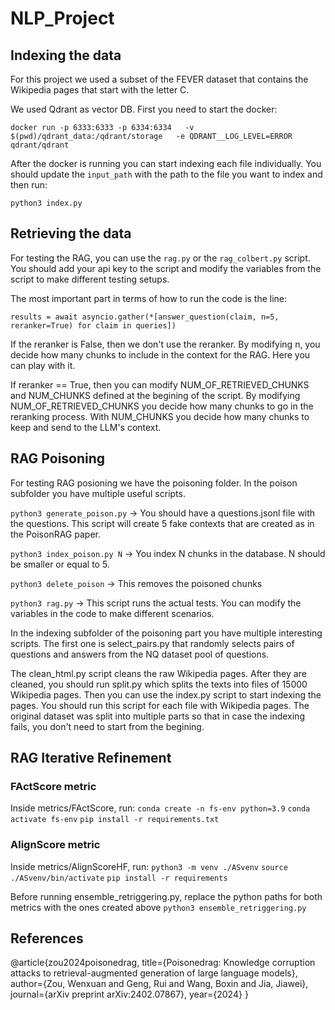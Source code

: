 # NLP_Project

## Indexing the data

For this project we used a subset of the FEVER dataset that contains the Wikipedia pages that start with the letter C.

We used Qdrant as vector DB. First you need to start the docker:

`docker run -p 6333:6333 -p 6334:6334   -v $(pwd)/qdrant_data:/qdrant/storage   -e QDRANT__LOG_LEVEL=ERROR   qdrant/qdrant`

After the docker is running you can start indexing each file individually. You should update the `input_path` with the path to the file you want to index and then run:

`python3 index.py`

## Retrieving the data

For testing the RAG, you can use the `rag.py` or the `rag_colbert.py` script. You should add your api key to the script and modify the variables from the script to make different testing setups.

The most important part in terms of how to run the code is the line:

`results = await asyncio.gather(*[answer_question(claim, n=5, reranker=True) for claim in queries])`

If the reranker is False, then we don't use the reranker. By modifying n, you decide how many chunks to include in the context for the RAG. Here you can play with it.

If reranker == True, then you can modify NUM_OF_RETRIEVED_CHUNKS and NUM_CHUNKS defined at the begining of the script. By modifying NUM_OF_RETRIEVED_CHUNKS you decide how many chunks to go in the reranking process. With NUM_CHUNKS you decide how many chunks to keep and send to the LLM's context.


## RAG Poisoning

For testing RAG posioning we have the poisoning folder. In the poison subfolder you have multiple useful scripts.

`python3 generate_poison.py` -> You should have a questions.jsonl file with the questions. This script will create 5 fake contexts that are created as in the PoisonRAG paper.

`python3 index_poison.py N` -> You index N chunks in the database. N should be smaller or equal to 5.

`python3 delete_poison` -> This removes the poisoned chunks

`python3 rag.py` -> This script runs the actual tests. You can modify the variables in the code to make different scenarios.


In the indexing subfolder of the poisoning part you have multiple interesting scripts. The first one is select_pairs.py that randomly selects pairs of questions and answers from the NQ dataset pool of questions.

The clean_html.py script cleans the raw Wikipedia pages. After they are cleaned, you should run split.py which splits the texts into files of 15000 Wikipedia pages. Then you can use the index.py script to start indexing the pages. You should run this script for each file with Wikipedia pages. The original dataset was split into multiple parts so that in case the indexing fails, you don't need to start from the begining.

## RAG Iterative Refinement
### FActScore metric
Inside metrics/FActScore, run:
`conda create -n fs-env python=3.9`
`conda activate fs-env`
`pip install -r requirements.txt`

### AlignScore metric
Inside metrics/AlignScoreHF, run:
`python3 -m venv ./ASvenv`
`source ./ASvenv/bin/activate`
`pip install -r requirements`

Before running  ensemble_retriggering.py, replace the python paths for both metrics with the ones created above
`python3 ensemble_retriggering.py`
## References

@article{zou2024poisonedrag,
  title={Poisonedrag: Knowledge corruption attacks to retrieval-augmented generation of large language models},
  author={Zou, Wenxuan and Geng, Rui and Wang, Boxin and Jia, Jiawei},
  journal={arXiv preprint arXiv:2402.07867},
  year={2024}
}